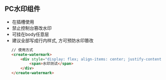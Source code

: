 ## PC水印组件
  - 在插槽使用
  - 禁止控制台篡改水印
  - 可挂在body任意层
  - 建议全部写成行内样式, 方可预防水印篡改
 ```html
    // 使用方式
    <create-watermark>
        <div style="display: flex; align-items: center; justify-content: center; height: 80px; line-height: 80px; padding: 80px; color: #000; font-size: 18px; box-sizing: content-box;">
            <span>水印测试</span>
        </div>
    </create-watermark>
  ```
